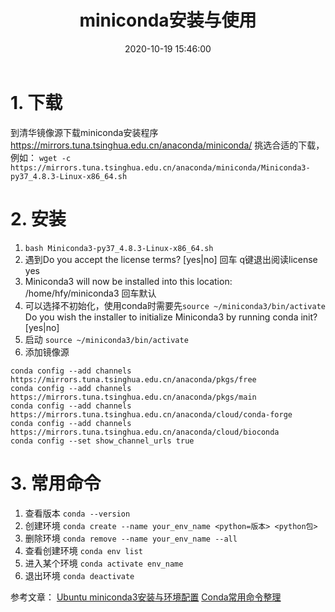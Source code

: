 ﻿---
title: miniconda安装与使用
date: 2020-10-19 15:46:00
tags: conda
---

# 1. 下载
到清华镜像源下载miniconda安装程序 https://mirrors.tuna.tsinghua.edu.cn/anaconda/miniconda/
挑选合适的下载，例如：
`wget -c https://mirrors.tuna.tsinghua.edu.cn/anaconda/miniconda/Miniconda3-py37_4.8.3-Linux-x86_64.sh`
<!-- more -->
# 2. 安装
1. `bash Miniconda3-py37_4.8.3-Linux-x86_64.sh`
2. 遇到Do you accept the license terms? [yes|no]
回车
q键退出阅读license
yes
3. Miniconda3 will now be installed into this location:
/home/hfy/miniconda3
回车默认
4. 可以选择不初始化，使用conda时需要先`source ~/miniconda3/bin/activate`
Do you wish the installer to initialize Miniconda3
by running conda init? [yes|no]
5. 启动
`source ~/miniconda3/bin/activate`
6. 添加镜像源
```
conda config --add channels https://mirrors.tuna.tsinghua.edu.cn/anaconda/pkgs/free
conda config --add channels https://mirrors.tuna.tsinghua.edu.cn/anaconda/pkgs/main
conda config --add channels https://mirrors.tuna.tsinghua.edu.cn/anaconda/cloud/conda-forge
conda config --add channels https://mirrors.tuna.tsinghua.edu.cn/anaconda/cloud/bioconda 
conda config --set show_channel_urls true
```
# 3. 常用命令
1. 查看版本
`conda --version`
2. 创建环境
`conda create --name your_env_name <python=版本> <python包>`
3. 删除环境
`conda remove --name your_env_name --all`
4. 查看创建环境
`conda env list`
5. 进入某个环境
`conda activate env_name`
6. 退出环境
`conda deactivate`

参考文章：
[Ubuntu miniconda3安装与环境配置](https://www.jianshu.com/p/914edc1de634)
[Conda常用命令整理](https://blog.csdn.net/menc15/article/details/71477949/)

